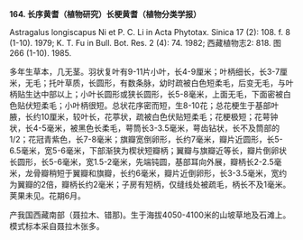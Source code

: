 **164. 长序黄耆（植物研究）长梗黄耆（植物分类学报）**

Astragalus longiscapus Ni et P. C. Li in Acta Phytotax. Sinica 17 (2): 108. f. 8 (1-10). 1979; K. T. Fu in Bull. Bot. Res. 2 (4): 74. 1982; 西藏植物志2: 818. 图266 (1-10). 1985.

多年生草本，几无茎。羽状复叶有9-11片小叶，长4-9厘米；叶柄细长，长3-7厘米，无毛；托叶草质，长圆形，有数条脉，幼时疏被白色短柔毛，后变无毛，与叶柄贴生达中部以上；小叶长圆形或狭长圆形，长5-8毫米，上面无毛，下面密被白色贴伏短柔毛；小叶柄很短。总状花序密而短，生8-10花；总花梗生于基部叶腋，长约10厘米，较叶长，花葶状，疏被白色伏贴短柔毛；花梗极短；花萼钟状，长4-5毫米，被黑色长柔毛，萼筒长3-3.5毫米，萼齿钻状，长不及筒部的1/2；花冠青紫色，长7-8毫米；旗瓣宽倒卵形，长约7毫米，瓣片近圆形，长5-6.5毫米，宽5-6毫米，下部渐狭为楔状短瓣柄；翼瓣与旗瓣近等长，瓣片倒卵状长圆形，长5-6毫米，宽1.5-2毫米，先端钝圆，基部耳向外展，瓣柄长2-2.5毫米，龙骨瓣稍短于翼瓣和旗瓣，长约6毫米，瓣片近倒卵形，长3-3.5毫米，宽约为翼瓣的2倍，瓣柄长约2毫米；子房有短柄，仅缝线处被疏毛，柄长不及1毫米。荚果未见。花期6月。

产我国西藏南部（聂拉木、错那)。生于海拔4050-4100米的山坡草地及石滩上。模式标本采自聂拉木张多。

